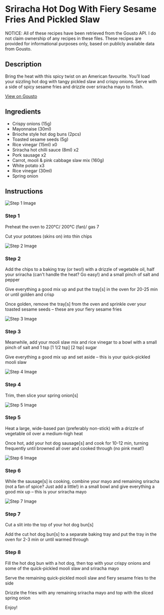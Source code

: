 # Sriracha Hot Dog With Fiery Sesame Fries And Pickled Slaw

NOTICE: All of these recipes have been retrieved from the Gousto API. I do not claim ownership of any recipes in these files. These recipes are provided for informational purposes only, based on publicly available data from Gousto.

## Description

Bring the heat with this spicy twist on an American favourite. You’ll load your sizzling hot dog with tangy pickled slaw and crispy onions. Serve with a side of spicy sesame fries and drizzle over sriracha mayo to finish. 

[View on Gousto](https://www.gousto.co.uk/recipes/cookbook/sriracha-hot-dog-with-fiery-sesame-fries-pickled-slaw)

## Ingredients

- Crispy onions (15g)
- Mayonnaise (30ml)
- Brioche style hot dog buns (2pcs)
- Toasted sesame seeds (5g)
- Rice vinegar (15ml) x0
- Sriracha hot chilli sauce (8ml) x2
- Pork sausage x2
- Carrot, mooli & pink cabbage slaw mix (160g)
- White potato x3
- Rice vinegar (30ml)
- Spring onion

## Instructions

![Step 1 Image](https://production-media.gousto.co.uk/cms/recipe-step-image/Step-1-1674557179121-x200.jpg)

### Step 1

Preheat the oven to 220°C/ 200°C (fan)/ gas 7

Cut your potatoes (skins on) into thin chips

![Step 2 Image](https://production-media.gousto.co.uk/cms/recipe-step-image/Step-2-1674557188740-x200.jpg)

### Step 2

Add the chips to a baking tray (or two!) with a drizzle of vegetable oil, half your sriracha (can't handle the heat? Go easy!) and a small pinch of salt and pepper

Give everything a good mix up and put the tray[s] in the oven for 20-25 min or until golden and crisp

Once golden, remove the tray[s] from the oven and sprinkle over your toasted sesame seeds – these are your fiery sesame fries

![Step 3 Image](https://production-media.gousto.co.uk/cms/recipe-step-image/Step-3-1674557193123-x200.jpg)

### Step 3

Meanwhile, add your mooli slaw mix and rice vinegar to a bowl with a small pinch of salt and 1 tsp <span class="text-purple">[1 1/2 tsp]</span> <span class="text-danger">[2 tsp] </span>sugar

Give everything a good mix up and set aside – this is your quick-pickled mooli slaw

![Step 4 Image](https://production-media.gousto.co.uk/cms/recipe-step-image/Step-4-1674557199170-x200.jpg)

### Step 4

Trim, then slice your spring onion[s]

![Step 5 Image](https://production-media.gousto.co.uk/cms/recipe-step-image/Step-5-1674557203898-x200.jpg)

### Step 5

Heat a large, wide-based pan (preferably non-stick) with a drizzle of vegetable oil over a medium-high heat

Once hot, add your hot dog sausage[s] and cook for 10-12 min, turning frequently until browned all over and cooked through (no pink meat!)

![Step 6 Image](https://production-media.gousto.co.uk/cms/recipe-step-image/Step-6-1674557209667-x200.jpg)

### Step 6

While the sausage[s] is cooking, combine your mayo and remaining sriracha (not a fan of spice? Just add a little!) in a small bowl and give everything a good mix up – this is your sriracha mayo

![Step 7 Image](https://production-media.gousto.co.uk/cms/recipe-step-image/Step-7-1674557226882-x200.jpg)

### Step 7

Cut a slit into the top of your hot dog bun[s]

Add the cut hot dog bun[s] to a separate baking tray and put the tray in the oven for 2-3 min or until warmed through

### Step 8

Fill the hot dog bun with a hot dog, then top with your crispy onions and some of the quick-pickled mooli slaw and sriracha mayo

Serve the remaining quick-pickled mooli slaw and fiery sesame fries to the side

Drizzle the fries with any remaining sriracha mayo and top with the sliced spring onion

Enjoy!

